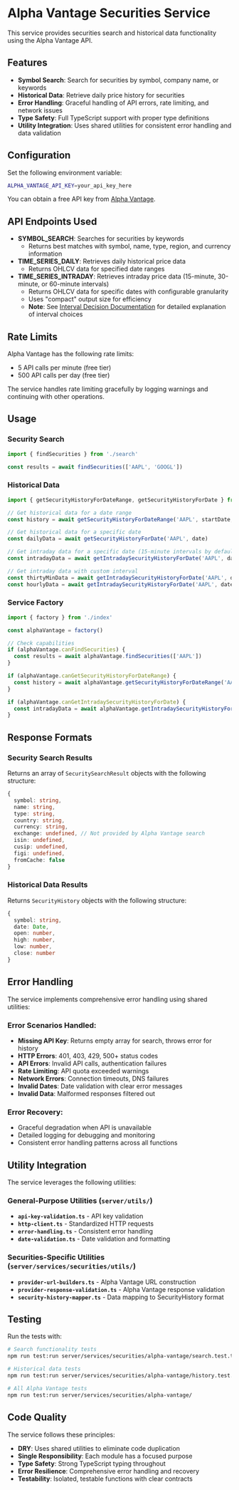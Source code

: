# Alpha Vantage Securities Service

This service provides securities search and historical data functionality using the Alpha Vantage API.

## Features

- **Symbol Search**: Search for securities by symbol, company name, or keywords
- **Historical Data**: Retrieve daily price history for securities
- **Error Handling**: Graceful handling of API errors, rate limiting, and network issues
- **Type Safety**: Full TypeScript support with proper type definitions
- **Utility Integration**: Uses shared utilities for consistent error handling and data validation

## Configuration

Set the following environment variable:

```bash
ALPHA_VANTAGE_API_KEY=your_api_key_here
```

You can obtain a free API key from [Alpha Vantage](https://www.alphavantage.co/support/#api-key).

## API Endpoints Used

- **SYMBOL_SEARCH**: Searches for securities by keywords
  - Returns best matches with symbol, name, type, region, and currency information
- **TIME_SERIES_DAILY**: Retrieves daily historical price data
  - Returns OHLCV data for specified date ranges
- **TIME_SERIES_INTRADAY**: Retrieves intraday price data (15-minute, 30-minute, or 60-minute intervals)
  - Returns OHLCV data for specific dates with configurable granularity
  - Uses "compact" output size for efficiency
  - **Note**: See [Interval Decision Documentation](../docs/interval-decision.md) for detailed explanation of interval choices

## Rate Limits

Alpha Vantage has the following rate limits:
- 5 API calls per minute (free tier)
- 500 API calls per day (free tier)

The service handles rate limiting gracefully by logging warnings and continuing with other operations.

## Usage

### Security Search

```typescript
import { findSecurities } from './search'

const results = await findSecurities(['AAPL', 'GOOGL'])
```

### Historical Data

```typescript
import { getSecurityHistoryForDateRange, getSecurityHistoryForDate } from './history'

// Get historical data for a date range
const history = await getSecurityHistoryForDateRange('AAPL', startDate, endDate)

// Get historical data for a specific date
const dailyData = await getSecurityHistoryForDate('AAPL', date)

// Get intraday data for a specific date (15-minute intervals by default)
const intradayData = await getIntradaySecurityHistoryForDate('AAPL', date)

// Get intraday data with custom interval
const thirtyMinData = await getIntradaySecurityHistoryForDate('AAPL', date, { interval: '30min' })
const hourlyData = await getIntradaySecurityHistoryForDate('AAPL', date, { interval: '60min' })
```

### Service Factory

```typescript
import { factory } from './index'

const alphaVantage = factory()

// Check capabilities
if (alphaVantage.canFindSecurities) {
  const results = await alphaVantage.findSecurities(['AAPL'])
}

if (alphaVantage.canGetSecurityHistoryForDateRange) {
  const history = await alphaVantage.getSecurityHistoryForDateRange('AAPL', startDate, endDate)
}

if (alphaVantage.canGetIntradaySecurityHistoryForDate) {
  const intradayData = await alphaVantage.getIntradaySecurityHistoryForDate('AAPL', date)
}
```

## Response Formats

### Security Search Results

Returns an array of `SecuritySearchResult` objects with the following structure:

```typescript
{
  symbol: string,
  name: string,
  type: string,
  country: string,
  currency: string,
  exchange: undefined, // Not provided by Alpha Vantage search
  isin: undefined,
  cusip: undefined,
  figi: undefined,
  fromCache: false
}
```

### Historical Data Results

Returns `SecurityHistory` objects with the following structure:

```typescript
{
  symbol: string,
  date: Date,
  open: number,
  high: number,
  low: number,
  close: number
}
```

## Error Handling

The service implements comprehensive error handling using shared utilities:

### Error Scenarios Handled:
- **Missing API Key**: Returns empty array for search, throws error for history
- **HTTP Errors**: 401, 403, 429, 500+ status codes
- **API Errors**: Invalid API calls, authentication failures
- **Rate Limiting**: API quota exceeded warnings
- **Network Errors**: Connection timeouts, DNS failures
- **Invalid Dates**: Date validation with clear error messages
- **Invalid Data**: Malformed responses filtered out

### Error Recovery:
- Graceful degradation when API is unavailable
- Detailed logging for debugging and monitoring
- Consistent error handling patterns across all functions

## Utility Integration

The service leverages the following utilities:

### General-Purpose Utilities (`server/utils/`)
- **`api-key-validation.ts`** - API key validation
- **`http-client.ts`** - Standardized HTTP requests
- **`error-handling.ts`** - Consistent error handling
- **`date-validation.ts`** - Date validation and formatting

### Securities-Specific Utilities (`server/services/securities/utils/`)
- **`provider-url-builders.ts`** - Alpha Vantage URL construction
- **`provider-response-validation.ts`** - Alpha Vantage response validation
- **`security-history-mapper.ts`** - Data mapping to SecurityHistory format

## Testing

Run the tests with:

```bash
# Search functionality tests
npm run test:run server/services/securities/alpha-vantage/search.test.ts

# Historical data tests
npm run test:run server/services/securities/alpha-vantage/history.test.ts

# All Alpha Vantage tests
npm run test:run server/services/securities/alpha-vantage/
```

## Code Quality

The service follows these principles:
- **DRY**: Uses shared utilities to eliminate code duplication
- **Single Responsibility**: Each module has a focused purpose
- **Type Safety**: Strong TypeScript typing throughout
- **Error Resilience**: Comprehensive error handling and recovery
- **Testability**: Isolated, testable functions with clear contracts 